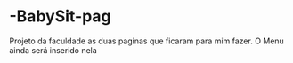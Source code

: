# -BabySit-pag
Projeto da faculdade as duas paginas que ficaram para mim fazer. O Menu ainda será inserido nela
